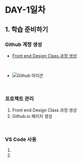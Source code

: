 # DAY-1일차 

## 1. 학습 준비하기
### Github 계정 생성
- [Front end Design Class 과정 생성](https://github.com/blossomy87/Front-end-Design-class)

<br>

- ![Github 아이콘](https://github.githubassets.com/images/modules/logos_page/GitHub-Mark.png)
<br>

### 프로젝트  관리

1. Front end Design Class 과정 생성
1. Github.io 페이지 생성

<br>

### VS Code 사용

1.
1.